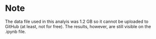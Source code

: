 # Note
The data file used in this analyis was 1.2 GB so it cannot be uploaded to GitHub (at least, not for free). The results, however, are still visible on the .ipynb file.  

